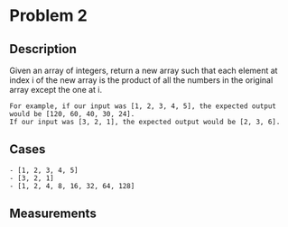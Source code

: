 # Problem 2

## Description
Given an array of integers, return a new array such that each element at index i of the new array is the product of all the numbers in the original array except the one at i.

```
For example, if our input was [1, 2, 3, 4, 5], the expected output would be [120, 60, 40, 30, 24]. 
If our input was [3, 2, 1], the expected output would be [2, 3, 6].
``` 

## Cases
```
- [1, 2, 3, 4, 5]
- [3, 2, 1]
- [1, 2, 4, 8, 16, 32, 64, 128]
```


## Measurements


